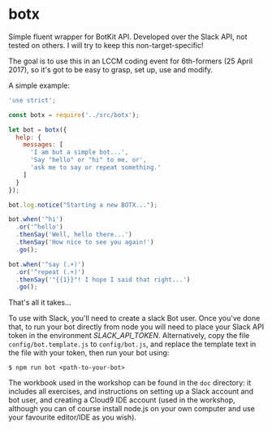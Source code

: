 # botx

Simple fluent wrapper for BotKit API. Developed over the Slack API, not tested on others. I will try to keep this non-target-specific!

The goal is to use this in an LCCM coding event for 6th-formers (25 April 2017), so it's got to be easy to grasp, set up, use and modify.

A simple example:

```javascript
'use strict';

const botx = require('../src/botx');

let bot = botx({
  help: {
    messages: [
      'I am but a simple bot...',
      'Say "hello" or "hi" to me, or',
      'ask me to say or repeat something.' 
    ]
  }
});

bot.log.notice("Starting a new BOTX...");

bot.when('^hi')
  .or('^hello')
  .thenSay('Well, hello there...')
  .thenSay('How nice to see you again!')
  .go();

bot.when('^say (.+)')
  .or('^repeat (.+)')
  .thenSay('"{{1}}"! I hope I said that right...')
  .go();

```

That's all it takes...

To use with Slack, you'll need to create a slack Bot user. Once you've done that, to run your bot directly from 
node you will need to place your Slack API token in the environment *SLACK_API_TOKEN*. Alternatively, copy the 
file `config/bot.template.js` to `config/bot.js`, and replace the template text in the file with your token, then 
run your bot using:

```
$ npm run bot <path-to-your-bot>
```

The workbook used in the workshop can be found in the `doc` directory: it includes all exercises, and instructions on 
setting up a Slack account and bot user, and creating a Cloud9 IDE account (used in the workshop, although you can of
course install node.js on your own computer and use your favourite editor/IDE as you wish).

